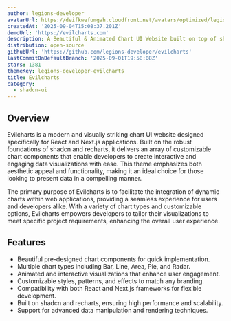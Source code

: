 ```yaml
---
author: legions-developer
avatarUrl: https://deifkwefumgah.cloudfront.net/avatars/optimized/legions-developer-evilcharts-avatar-128.webp
createdAt: '2025-09-04T15:08:37.201Z'
demoUrl: 'https://evilcharts.com'
description: A Beautiful & Animated Chart UI Website built on top of shadcn & recharts.
distribution: open-source
githubUrl: 'https://github.com/legions-developer/evilcharts'
lastCommitOnDefaultBranch: '2025-09-01T19:58:08Z'
stars: 1381
themeKey: legions-developer-evilcharts
title: Evilcharts
category:
  - shadcn-ui
---
```

## Overview
Evilcharts is a modern and visually striking chart UI website designed specifically for React and Next.js applications. Built on the robust foundations of shadcn and recharts, it delivers an array of customizable chart components that enable developers to create interactive and engaging data visualizations with ease. This theme emphasizes both aesthetic appeal and functionality, making it an ideal choice for those looking to present data in a compelling manner.

The primary purpose of Evilcharts is to facilitate the integration of dynamic charts within web applications, providing a seamless experience for users and developers alike. With a variety of chart types and customizable options, Evilcharts empowers developers to tailor their visualizations to meet specific project requirements, enhancing the overall user experience.

## Features
- Beautiful pre-designed chart components for quick implementation.
- Multiple chart types including Bar, Line, Area, Pie, and Radar.
- Animated and interactive visualizations that enhance user engagement.
- Customizable styles, patterns, and effects to match any branding.
- Compatibility with both React and Next.js frameworks for flexible development. 
- Built on shadcn and recharts, ensuring high performance and scalability. 
- Support for advanced data manipulation and rendering techniques.

